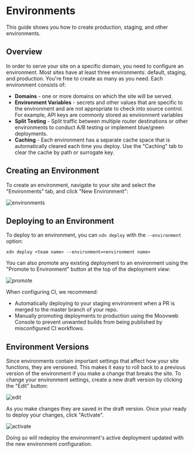# Environments

This guide shows you how to create production, staging, and other environments.

## Overview

In order to serve your site on a specific domain, you need to configure an environment.  Most sites have at least three environments: default, staging, and production.  You're free to create as many as you need.  Each environment consists of:

* **Domains** - one or more domains on which the site will be served.
* **Environment Variables** - secrets and other values that are specific to the environment and are not appropriate to check into source control.  For example, API keys are commonly stored as environment variables
* **Split Testing** - Split traffic between multiple router destinations or other environments to conduct A/B testing or implement blue/green deployments.
* **Caching** - Each environment has a separate cache space that is automatically cleared each time you deploy.  Use the "Caching" tab to clear the cache by path or surrogate key.

## Creating an Environment

To create an environment, navigate to your site and select the "Environments" tab, and click "New Environment":

![environments](../images/environments/environments.png)

## Deploying to an Environment

To deploy to an environment, you can `xdn deploy` with the `--environment` option:

```
xdn deploy <team name> --environment=<environment name>
```

You can also promote any existing deployment to an environment using the "Promote to Environment" button at the top of the deployment view:

![promote](../images/environments/promote.png)

When configuring CI, we recommend:

* Automatically deploying to your staging environment when a PR is merged to the master branch of your repo.
* Manually promoting deployments to production using the Moovweb Console to prevent unwanted builds from being published by misconfigured CI workflows.

## Environment Versions

Since environments contain important settings that affect how your site functions, they are versioned.  This makes it easy to roll back to a previous version of the environment if you make a change that breaks the site.  To change your environment settings, create a new draft version by clicking the "Edit" button:

![edit](../images/environments/edit.png)

As you make changes they are saved in the draft version.  Once your ready to deploy your changes, click "Activate".

![activate](../images/environments/activate.png)

Doing so will redeploy the environment's active deployment updated with the new environment configuration.

